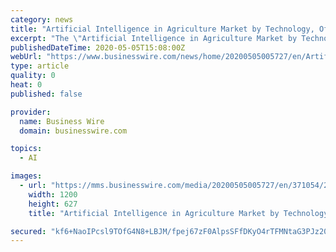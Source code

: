 ```yaml
---
category: news
title: "Artificial Intelligence in Agriculture Market by Technology, Offering, Application, and Geography - Global Forecast to 2026 - ResearchAndMarkets.com"
excerpt: "The \"Artificial Intelligence in Agriculture Market by Technology (Machine Learning, Computer Vision, and Predictive Analytics), Offering (Software, Hardware, AI-as-a-Service, and Services), Application,"
publishedDateTime: 2020-05-05T15:08:00Z
webUrl: "https://www.businesswire.com/news/home/20200505005727/en/Artificial-Intelligence-Agriculture-Market-Technology-Offering-Application"
type: article
quality: 0
heat: 0
published: false

provider:
  name: Business Wire
  domain: businesswire.com

topics:
  - AI

images:
  - url: "https://mms.businesswire.com/media/20200505005727/en/371054/23/ResearchAndMarkets_800px.jpg"
    width: 1200
    height: 627
    title: "Artificial Intelligence in Agriculture Market by Technology, Offering, Application, and Geography - Global Forecast to 2026 - ResearchAndMarkets.com"

secured: "kf6+NaoIPcsl9TOfG4N8+LBJM/fpej67zF0AlpsSFfDKyO4rTFMNtaG3PJz20uEf5GnW/Pja/vHTT+Isbv63XOzUWYzSl2i0xKfAobcRq43X4pgcAVyQOSF3WbzSt0xMtbNRVye6wCzAVOIJx2JrQPrdYZIUnplBbFUCYjBzr6Dc+ZgNHpBIc2iO+2sBDKRD2YnRFLbYVyq06SIrq9XxWITVJfgb1v7up8Mq0Goe6Oy2pQqkEQbDsZg0SBy3yN+lOYxaLMS/nwCtuKTSX1MuZKVZ1Sx2+CZiiBip5nHFFTJAVWmauEf81W92afiIIJuu;apyHZT5sg6oKwiUERJ9bKg=="
---
```


